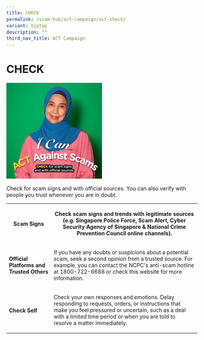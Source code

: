 ```yaml
---
title: CHECK
permalink: /scam-hub/act-campaign/act-check/
variant: tiptap
description: ""
third_nav_title: ACT Campaign
---
```

<h1><strong>CHECK</strong></h1><div class="isomer-image-wrapper"><img style="width: 50%;" height="auto" width="100%" alt="" src="/images/main_image_check_section.jpg"></div><p>Check for scam signs and with official sources. You can also verify with people you trust whenever you are in doubt.</p><table><tbody><tr><th rowspan="1" colspan="1"><h4>Scam Signs</h4></th><th rowspan="1" colspan="1"><p>Check scam signs and trends with legitimate sources (e.g. Singapore Police Force, Scam Alert, Cyber Security Agency of Singapore &amp; National Crime Prevention Council online channels).</p></th></tr><tr><td rowspan="1" colspan="1"><h4>Official Platforms and Trusted Others</h4></td><td rowspan="1" colspan="1"><p>If you have any doubts or suspicions about a potential scam, seek a second opinion from a trusted source. For example, you can contact the NCPC's anti-scam hotline at 1800-722-6688 or check this website for more information.</p></td></tr><tr><td rowspan="1" colspan="1"><h4>Check Self</h4></td><td rowspan="1" colspan="1"><p>Check your own responses and emotions. Delay responding to requests, orders, or instructions that make you feel pressured or uncertain, such as a deal with a limited time period or when you are told to resolve a matter immediately.</p></td></tr></tbody></table><p></p>